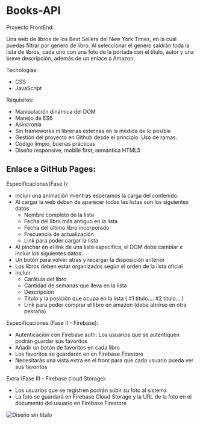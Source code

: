 # Books-API
Proyecto FrontEnd:

Una web de libros de los Best Sellers del New York Times, en la cual puedas filtrar por genero de libro. Al seleccionar el genero saldrán toda la lista de libros, cada uno con una foto de la portada con el titulo, autor y una breve descripción, además de un enlace a Amazon.

Tecnologias:

- CSS
- JavaScript
  
Requisitos:

- Manipulación dinámica del DOM
- Manejo de ES6
- Asincronía
- Sin frameworks ni librerias externas en la medida de lo posible
- Gestión del proyecto en Github desde el principio. Uso de ramas.
- Código limpio, buenas prácticas
- Diseño responsive, mobile first, semántica HTML5

Enlace a GitHub Pages:
- 


Especificaciones(Fase I):

- Incluir una animación mientras esperamos la carga del contenido.
- Al cargar la web deben de aparecer todas las listas con los siguientes datos:
  - Nombre completo de la lista
  - Fecha del libro más antiguo en la lista
  - Fecha del último libro incorporado
  - Frecuencia de actualización
  - Link para poder cargar la lista
- Al pinchar en el link de una lista especifica, el DOM debe cambiar e incluir los siguientes datos:
- Un botón para volver atras y recargar la disposición anterior
- Los libros deben estar organizados según el orden de la lista oficial
- Incluir
  - Carátula del libro
  - Cantidad de semanas que lleva en la lista
  - Descripción
  - Titulo y la posición que ocupa en la lista ( #1 titulo.... #2 titulo....)
  - Link para poder comprar el libro en amazon (debe abrirse en otra pestaña)

Especificaciones (Fase II - Firebase):

- Autenticación con Firebase auth: Los usuarios que se autentiquen podrán guardar sus favoritos
- Añadir un botón de favoritos en cada libro
- Los favoritos se guardarán en en Firebase Firestore
- Necesitarás una vista extra en el front para que cada usuario pueda ver sus favoritos

Extra (Fase III - Firebase cloud Storage):

- Los usuarios que se registren podrán subir su foto al sistema
- La foto se guardará en Firebase Cloud Storage y la URL de la foto en el documento del usuario en Firebase Firestore

![Diseño sin título](https://github.com/Vegas-in/Books-API/assets/158770667/3c98ecca-d9e8-40fd-9949-0a35f5ee4a3b)
